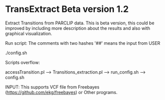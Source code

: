 TransExtract Beta version 1.2
=============================

Extract Transitions from PARCLIP data. This is beta version, this could be improved by including more description about the results and also with graphical visualization.

Run script: 
The comments with two hashes '##' means the input from USER

./config.sh


Scripts overflow:

accessTransition.pl --> Transitions_extraction.pl --> run_config.sh --> config.sh


INPUT: This supports VCF file from Freebayes (https://github.com/ekg/freebayes) or Other programs.
